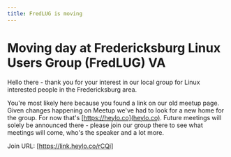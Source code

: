 ```yaml
---
title: FredLUG is moving
---
```


# Moving day at Fredericksburg Linux Users Group (FredLUG) VA
Hello there - thank you for your interest in our local group for Linux interested people in the Fredericksburg area.

You're most likely here because you found a link on our old meetup page. Given changes happening on Meetup we've had to look for a new home for the group. For now that's [https://heylo.co](heylo.co). Future meetings will solely be announced there - please join our group there to see what meetings will come, who's the speaker and a lot more.

Join URL: [https://link.heylo.co/rCQi]


